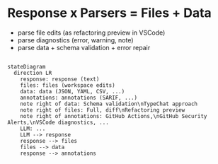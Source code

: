 

# Response x Parsers = Files + Data

- parse file edits (as refactoring preview in VSCode)
- parse diagnostics (error, warning, note)
- parse data + schema validation + error repair

```mermaid {scale:0.8}

stateDiagram
  direction LR
    response: response (text)
    files: files (workspace edits)
    data: data (JSON, YAML, CSV, ...)
    annotations: annotations (SARIF, ...)
    note right of data: Schema validation\nTypeChat approach
    note right of files: Full, diff\nRefactoring preview
    note right of annotations: GitHub Actions,\nGitHub Security Alerts,\nVSCode diagnostics, ...
    LLM: ...
    LLM --> response
    response --> files
    files --> data
    response --> annotations
```